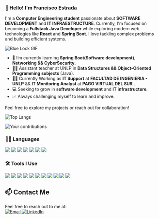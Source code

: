 ### 👋 Hello! I'm Francisco Estrada

I'm a **Computer Engineering student** passionate about **SOFTWARE DEVELOPMENT** and **IT INFRAESTRUCTURE**. 
Currently, I'm focused on becoming a **Fullstack Java Developer** while exploring modern web technologies like **React** and **Spring Boot**. I love tackling complex problems and building efficient systems.

![Blue Lock GIF](https://media1.tenor.com/m/yIZbhasDNm0AAAAd/blue-lock-isagi.gif)

- 🌱 I’m currently learning **Spring Boot(Software development)**, **Networking && CyberSecurity**.
- 👨‍🏫 Assistant teacher at UNLP in **Data Structures && Object-Oriented Programming subjects** (Java).
- 👨‍🏫 Currently Working as **IT Support** at **FACULTAD DE INGENIERIA - UNLP** && **IT Monitoring Analyst** at **PAGO VIRTUAL DEL SUR** .
- 💻 Seeking to grow in **software development** and **IT infrastructure**.
- 📈 Always challenging myself to learn and improve.

Feel free to explore my projects or reach out for collaboration!


![Top Langs](https://github-readme-stats.vercel.app/api/top-langs/?username=EstradaCode&layout=compact&theme=radical)

![Your contributions](https://github-readme-stats.vercel.app/api?username=EstradaCode&show_icons=true&theme=radical)
### 🧑‍💻 Languages
<p align="left">
  <img src="https://img.shields.io/badge/Java-FF9800?style=for-the-badge&logo=java&logoColor=white" />
  <img src="https://img.shields.io/badge/Python-3776AB?style=for-the-badge&logo=python&logoColor=white" />
  <img src="https://img.shields.io/badge/JavaScript-F7DF1E?style=for-the-badge&logo=javascript&logoColor=black" />
  <img src="https://img.shields.io/badge/C-A8B9CC?style=for-the-badge&logo=c&logoColor=black" />
  <img src="https://img.shields.io/badge/C%2B%2B-00599C?style=for-the-badge&logo=c%2B%2B&logoColor=white" />
  <img src="https://img.shields.io/badge/HTML5-E34F26?style=for-the-badge&logo=html5&logoColor=white" />
  <img src="https://img.shields.io/badge/CSS3-1572B6?style=for-the-badge&logo=css3&logoColor=white" />
</p>

### 🛠️ Tools I Use
<p align="left">
  <img src="https://img.shields.io/badge/IntelliJ_IDEA-4EAA25?style=for-the-badge&logo=intellij-idea&logoColor=white" />
  <img src="https://img.shields.io/badge/VS_Code-007ACC?style=for-the-badge&logo=visual-studio-code&logoColor=white" />
  <img src="https://img.shields.io/badge/Eclipse_IDE-2C2255?style=for-the-badge&logo=eclipse-ide&logoColor=white" />
  <img src="https://img.shields.io/badge/NetBeans_IDE-1B6AC6?style=for-the-badge&logo=apache-netbeans-ide&logoColor=white" />
  <img src="https://img.shields.io/badge/Git-F05032?style=for-the-badge&logo=git&logoColor=white" />
  <img src="https://img.shields.io/badge/GitHub-181717?style=for-the-badge&logo=github&logoColor=white" />
  <img src="https://img.shields.io/badge/Postman-FF6C37?style=for-the-badge&logo=postman&logoColor=white" />
  <img src="https://img.shields.io/badge/Linux-FCC624?style=for-the-badge&logo=linux&logoColor=black" />
  <img src="https://img.shields.io/badge/Docker-2496ED?style=for-the-badge&logo=docker&logoColor=white" />
  <img src="https://img.shields.io/badge/Figma-F24E1E?style=for-the-badge&logo=figma&logoColor=white" />
  <img src="https://img.shields.io/badge/Bash-000000?style=for-the-badge&logo=gnubash&logoColor=white" />
</p>

## 📫 Contact Me
Feel free to reach out to me at: <br>
<a href="mailto:franciscoestrada565@gmail.com" target="_blank">
  <img src="https://img.shields.io/badge/Email-D14836?style=for-the-badge&logo=gmail&logoColor=white" alt="Email" />
</a> 
<a href="https://www.linkedin.com/in/franciscoestrada-42a180210/" target="_blank">
  <img src="https://img.shields.io/badge/LinkedIn-0077B5?style=for-the-badge&logo=linkedin&logoColor=white" alt="LinkedIn" />
</a>
